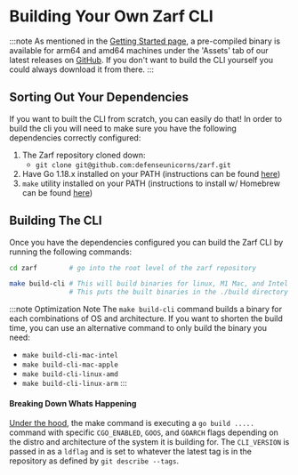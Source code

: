 # Building Your Own Zarf CLI

:::note
As mentioned in the [Getting Started page](../../getting-started), a pre-compiled binary is available for arm64 and amd64 machines under the 'Assets' tab of our latest releases on [GitHub](https://github.com/defenseunicorns/zarf/releases). If you don't want to build the CLI yourself you could always download it from there.
:::

## Sorting Out Your Dependencies
If you want to built the CLI from scratch, you can easily do that! In order to build the cli you will need to make sure you have the following dependencies correctly configured:
1. The Zarf repository cloned down:
    - `git clone git@github.com:defenseunicorns/zarf.git`
2. Have Go 1.18.x installed on your PATH (instructions can be found [here](https://go.dev/doc/install))
3. `make` utility installed on your PATH (instructions to install w/ Homebrew can be found [here](https://formulae.brew.sh/formula/make))

## Building The CLI
Once you have the dependencies configured you can build the Zarf CLI by running the following commands:
```bash
cd zarf        # go into the root level of the zarf repository

make build-cli # This will build binaries for linux, M1 Mac, and Intel Mac machines
               # This puts the built binaries in the ./build directory
```
:::note Optimization Note
The `make build-cli` command builds a binary for each combinations of OS and architecture. If you want to shorten the build time, you can use an alternative command to only build the binary you need:
- `make build-cli-mac-intel`
- `make build-cli-mac-apple`
- `make build-cli-linux-amd`
- `make build-cli-linux-arm`
:::


#### Breaking Down Whats Happening
 [Under the hood](https://github.com/defenseunicorns/zarf/blob/473cbd5be203bd38254556cf3d55561e5be247dd/Makefile#L44), the make command is executing a `go build .....` command with specific `CGO_ENABLED`, `GOOS`, and `GOARCH` flags depending on the distro and architecture of the system it is building for. The `CLI_VERSION` is passed in as a `ldflag` and is set to whatever the latest tag is in the repository as defined by `git describe --tags`.

